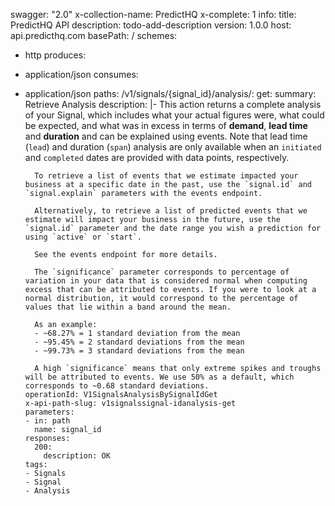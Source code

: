 swagger: "2.0"
x-collection-name: PredictHQ
x-complete: 1
info:
  title: PredictHQ API
  description: todo-add-description
  version: 1.0.0
host: api.predicthq.com
basePath: /
schemes:
- http
produces:
- application/json
consumes:
- application/json
paths:
  /v1/signals/{signal_id}/analysis/:
    get:
      summary: Retrieve Analysis
      description: |-
        This action returns a complete analysis of your Signal, which includes what your actual figures were, what could be expected, and what was in excess in terms of **demand**, **lead time** and **duration** and can be explained using events. Note that lead time (`lead`) and duration (`span`) analysis are only available when an `initiated` and `completed` dates are provided with data points, respectively.

        To retrieve a list of events that we estimate impacted your business at a specific date in the past, use the `signal.id` and `signal.explain` parameters with the events endpoint.

        Alternatively, to retrieve a list of predicted events that we estimate will impact your business in the future, use the `signal.id` parameter and the date range you wish a prediction for using `active` or `start`.

        See the events endpoint for more details.

        The `significance` parameter corresponds to percentage of variation in your data that is considered normal when computing excess that can be attributed to events. If you were to look at a normal distribution, it would correspond to the percentage of values that lie within a band around the mean.

        As an example:
        - ~68.27% = 1 standard deviation from the mean
        - ~95.45% = 2 standard deviations from the mean
        - ~99.73% = 3 standard deviations from the mean

        A high `significance` means that only extreme spikes and troughs will be attributed to events. We use 50% as a default, which corresponds to ~0.68 standard deviations.
      operationId: V1SignalsAnalysisBySignalIdGet
      x-api-path-slug: v1signalssignal-idanalysis-get
      parameters:
      - in: path
        name: signal_id
      responses:
        200:
          description: OK
      tags:
      - Signals
      - Signal
      - Analysis